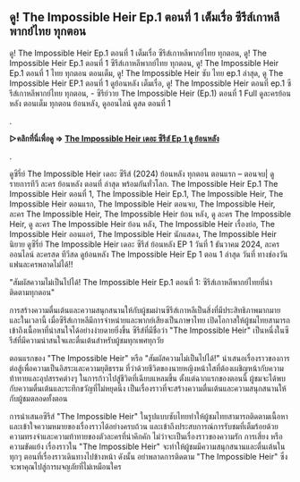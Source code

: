 ## ดู! The Impossible Heir Ep.1 ตอนที่ 1 เต็มเรื่อ ซีรีส์เกาหลีพากย์ไทย ทุกตอน

ดู! The Impossible Heir Ep.1 ตอนที่ 1 เต็มเรื่อ ซีรีส์เกาหลีพากย์ไทย ทุกตอน, ดู! The Impossible Heir Ep.1 ตอนที่ 1 ซีรีส์เกาหลีพากย์ไทย ทุกตอน, ดู! The Impossible Heir Ep.1 ตอนที่ 1 ไทย ทุกตอน ตอนเต็ม, ดู! The Impossible Heir ซับ ไทย ep.1 ล่าสุด, ดู The Impossible Heir EP.1 ตอนที่ 1 ดูย้อนหลัง เต็มเรื่อ, ดู! The Impossible Heir ตอนที่ ep.1 ซีรีส์เกาหลีพากย์ไทย ทุกตอน, - ซีรีย์วาย The Impossible Heir (Ep.1) ตอนที่ 1 Full ดูละครย้อนหลัง ตอนเต็ม ทุกตอน ย้อนหลัง, ดูออนไลน์ ดูสด ตอนที่ 1 

.


**▷คลิกที่นี่เพื่อดู => [The Impossible Heir เดอะ ซีรีส์ Ep 1 ดู ย้อนหลัง](https://top.flixmax.stream/th/tv/223212-1-1/episode-1)**

.

ดูซีรี่ย์ The Impossible Heir เดอะ ซีรีส์ (2024) ย้อนหลัง ทุกตอน ตอนแรก – ตอนจบ| ดู รายการทีวี ละคร ย้อนหลัง ตอนที่ ล่าสุด พร้อมกันทั่วโลก. The Impossible Heir Ep.1 The Impossible Heir ตอนที่ 1, The Impossible Heir Ep.1, The Impossible Heir, The Impossible Heir ตอนแรก, The Impossible Heir ตอนจบ, The Impossible Heir, ละคร The Impossible Heir, The Impossible Heir ย้อน หลัง, ดู ละคร The Impossible Heir, ดู ละคร The Impossible Heir ย้อน หลัง, The Impossible Heir เรื่องย่อ, The Impossible Heir ออนแอร์, The Impossible Heir นักแสดง, The Impossible Heir นิยาย ดูซีรี่ย์ The Impossible Heir เดอะ ซีรีส์ ย้อนหลัง EP 1 วันที่ 1 ธันวาคม 2024, ละครออนไลน์ ละครสด ทีวีสด ดูย้อนหลัง The Impossible Heir Ep 1 ตอน 1 ล่าสุด วันที่ ทางช่องวัน แฟนละครพลาดไม่ได้!!


"สัมผัสความไม่เป็นไปได้! The Impossible Heir Ep.1 ตอนที่ 1: ซีรีส์เกาหลีพากย์ไทยที่น่าติดตามทุกตอน"

การสร้างความตื่นเต้นและความสนุกสนานให้กับผู้ชมผ่านซีรีส์เกาหลีเป็นสิ่งที่มีประสิทธิภาพมากมาย และในเวลานี้ เมื่อซีรีส์เกาหลีมีการจำหน่ายและพากย์เสียงเป็นภาษาไทย เปิดโอกาสให้ผู้ชมไทยสามารถเข้าถึงเนื้อหาที่น่าสนใจได้อย่างง่ายดายยิ่งขึ้น ซีรีส์ที่มีชื่อว่า "The Impossible Heir" เป็นหนึ่งในซีรีส์ที่มีความน่าสนใจและตื่นเต้นสำหรับผู้ชมทุกเพศทุกวัย

ตอนแรกของ "The Impossible Heir" หรือ "สัมผัสความไม่เป็นไปได้!" นำเสนอเรื่องราวของการต่อสู้เพื่อความเป็นอิสระและความยุติธรรม ที่ว่าด้วยชีวิตของนายหญิงหน้าใสที่ต้องเผชิญหน้ากับความท้าทายและอุปสรรคต่างๆ ในการก้าวไปสู่ชีวิตที่เฉียบแหลมขึ้น ตั้งแต่ฉากแรกของตอนนี้ ผู้ชมจะได้พบกับความตื่นเต้นและระทึกขวัญที่ไม่หยุดนิ่ง เป็นเรื่องราวที่จะสร้างความตื่นเต้นและความสนุกสนานให้กับผู้ชมตลอดทั้งตอน

การนำเสนอซีรีส์ "The Impossible Heir" ในรูปแบบซับไทยทำให้ผู้ชมไทยสามารถติดตามเนื้อหาและเข้าใจความหมายของเรื่องราวได้อย่างครบถ้วน และเข้าถึงประสบการณ์การรับชมที่เต็มร้อยด้วยความทรงจำและความท้าทายของตัวละครที่น่าคึกคัก ไม่ว่าจะเป็นเรื่องราวของความรัก การเสี่ยง หรือความขัดแย้ง เรื่องราวใน "The Impossible Heir" จะทำให้ผู้ชมมีความสนุกสนานและตื่นเต้นในทุกๆ ตอนที่เรื่องราวเดินทางไปข้างหน้า ดังนั้น อย่าพลาดการติดตาม "The Impossible Heir" ซึ่งจะพาคุณไปสู่การผจญภัยที่ไม่เหมือนใคร
